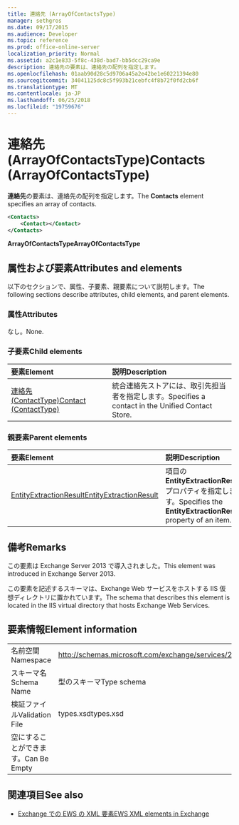 ```yaml
---
title: 連絡先 (ArrayOfContactsType)
manager: sethgros
ms.date: 09/17/2015
ms.audience: Developer
ms.topic: reference
ms.prod: office-online-server
localization_priority: Normal
ms.assetid: a2c1e833-5f8c-438d-bad7-bb5dcc29ca9e
description: 連絡先の要素は、連絡先の配列を指定します。
ms.openlocfilehash: 01aab90d28c5d9706a45a2e42be1e60221394e80
ms.sourcegitcommit: 34041125dc8c5f993b21cebfc4f8b72f0fd2cb6f
ms.translationtype: MT
ms.contentlocale: ja-JP
ms.lasthandoff: 06/25/2018
ms.locfileid: "19759676"
---
```

# <a name="contacts-arrayofcontactstype"></a><span data-ttu-id="3def1-103">連絡先 (ArrayOfContactsType)</span><span class="sxs-lookup"><span data-stu-id="3def1-103">Contacts (ArrayOfContactsType)</span></span>

<span data-ttu-id="3def1-104">**連絡先**の要素は、連絡先の配列を指定します。</span><span class="sxs-lookup"><span data-stu-id="3def1-104">The **Contacts** element specifies an array of contacts.</span></span> 
  
```XML
<Contacts>
    <Contact></Contact>
</Contacts>
```

 <span data-ttu-id="3def1-105">**ArrayOfContactsType**</span><span class="sxs-lookup"><span data-stu-id="3def1-105">**ArrayOfContactsType**</span></span>
## <a name="attributes-and-elements"></a><span data-ttu-id="3def1-106">属性および要素</span><span class="sxs-lookup"><span data-stu-id="3def1-106">Attributes and elements</span></span>

<span data-ttu-id="3def1-107">以下のセクションで、属性、子要素、親要素について説明します。</span><span class="sxs-lookup"><span data-stu-id="3def1-107">The following sections describe attributes, child elements, and parent elements.</span></span>
  
### <a name="attributes"></a><span data-ttu-id="3def1-108">属性</span><span class="sxs-lookup"><span data-stu-id="3def1-108">Attributes</span></span>

<span data-ttu-id="3def1-109">なし。</span><span class="sxs-lookup"><span data-stu-id="3def1-109">None.</span></span>
  
### <a name="child-elements"></a><span data-ttu-id="3def1-110">子要素</span><span class="sxs-lookup"><span data-stu-id="3def1-110">Child elements</span></span>

|<span data-ttu-id="3def1-111">**要素**</span><span class="sxs-lookup"><span data-stu-id="3def1-111">**Element**</span></span>|<span data-ttu-id="3def1-112">**説明**</span><span class="sxs-lookup"><span data-stu-id="3def1-112">**Description**</span></span>|
|:-----|:-----|
|[<span data-ttu-id="3def1-113">連絡先 (ContactType)</span><span class="sxs-lookup"><span data-stu-id="3def1-113">Contact (ContactType)</span></span>](contact-contacttype.md) <br/> |<span data-ttu-id="3def1-114">統合連絡先ストアには、取引先担当者を指定します。</span><span class="sxs-lookup"><span data-stu-id="3def1-114">Specifies a contact in the Unified Contact Store.</span></span>  <br/> |
   
### <a name="parent-elements"></a><span data-ttu-id="3def1-115">親要素</span><span class="sxs-lookup"><span data-stu-id="3def1-115">Parent elements</span></span>

|<span data-ttu-id="3def1-116">**要素**</span><span class="sxs-lookup"><span data-stu-id="3def1-116">**Element**</span></span>|<span data-ttu-id="3def1-117">**説明**</span><span class="sxs-lookup"><span data-stu-id="3def1-117">**Description**</span></span>|
|:-----|:-----|
|[<span data-ttu-id="3def1-118">EntityExtractionResult</span><span class="sxs-lookup"><span data-stu-id="3def1-118">EntityExtractionResult</span></span>](entityextractionresult.md) <br/> |<span data-ttu-id="3def1-119">項目の**EntityExtractionResult**プロパティを指定します。</span><span class="sxs-lookup"><span data-stu-id="3def1-119">Specifies the **EntityExtractionResult** property of an item.</span></span>  <br/> |
   
## <a name="remarks"></a><span data-ttu-id="3def1-120">備考</span><span class="sxs-lookup"><span data-stu-id="3def1-120">Remarks</span></span>

<span data-ttu-id="3def1-121">この要素は Exchange Server 2013 で導入されました。</span><span class="sxs-lookup"><span data-stu-id="3def1-121">This element was introduced in Exchange Server 2013.</span></span>
  
<span data-ttu-id="3def1-122">この要素を記述するスキーマは、Exchange Web サービスをホストする IIS 仮想ディレクトリに置かれています。</span><span class="sxs-lookup"><span data-stu-id="3def1-122">The schema that describes this element is located in the IIS virtual directory that hosts Exchange Web Services.</span></span>
  
## <a name="element-information"></a><span data-ttu-id="3def1-123">要素情報</span><span class="sxs-lookup"><span data-stu-id="3def1-123">Element information</span></span>

|||
|:-----|:-----|
|<span data-ttu-id="3def1-124">名前空間</span><span class="sxs-lookup"><span data-stu-id="3def1-124">Namespace</span></span>  <br/> |http://schemas.microsoft.com/exchange/services/2006/types  <br/> |
|<span data-ttu-id="3def1-125">スキーマ名</span><span class="sxs-lookup"><span data-stu-id="3def1-125">Schema Name</span></span>  <br/> |<span data-ttu-id="3def1-126">型のスキーマ</span><span class="sxs-lookup"><span data-stu-id="3def1-126">Type schema</span></span>  <br/> |
|<span data-ttu-id="3def1-127">検証ファイル</span><span class="sxs-lookup"><span data-stu-id="3def1-127">Validation File</span></span>  <br/> |<span data-ttu-id="3def1-128">types.xsd</span><span class="sxs-lookup"><span data-stu-id="3def1-128">types.xsd</span></span>  <br/> |
|<span data-ttu-id="3def1-129">空にすることができます。</span><span class="sxs-lookup"><span data-stu-id="3def1-129">Can Be Empty</span></span>  <br/> ||
   
## <a name="see-also"></a><span data-ttu-id="3def1-130">関連項目</span><span class="sxs-lookup"><span data-stu-id="3def1-130">See also</span></span>



- [<span data-ttu-id="3def1-131">Exchange での EWS の XML 要素</span><span class="sxs-lookup"><span data-stu-id="3def1-131">EWS XML elements in Exchange</span></span>](ews-xml-elements-in-exchange.md)


